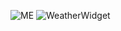![ME](https://res.cloudinary.com/dlkotslne/image/upload/v1664792050/Untitled_m3xpsx.png)
![WeatherWidget](https://rufai.github.io/buildingx/TourAfrique/)
